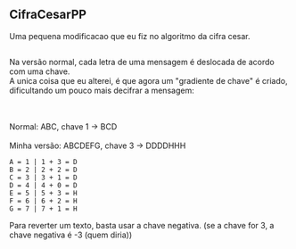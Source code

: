 <h2>CifraCesarPP</h2>
Uma pequena modificacao que eu fiz no algoritmo da cifra cesar.
<h2></h2>
Na versão normal, cada letra de uma mensagem é deslocada de acordo com uma chave.
<br>
A unica coisa que eu alterei, é que agora um "gradiente de chave" é criado, dificultando um pouco mais decifrar a mensagem:

<br><br>
Normal: ABC, chave 1 -> BCD
<br><br>
Minha versão: ABCDEFG, chave 3 -> DDDDHHH

    A = 1 | 1 + 3 = D
    B = 2 | 2 + 2 = D
    C = 3 | 3 + 1 = D
    D = 4 | 4 + 0 = D
    E = 5 | 5 + 3 = H
    F = 6 | 6 + 2 = H
    G = 7 | 7 + 1 = H
  
Para reverter um texto, basta usar a chave negativa. (se a chave for 3, a chave negativa é -3 (quem diria))
